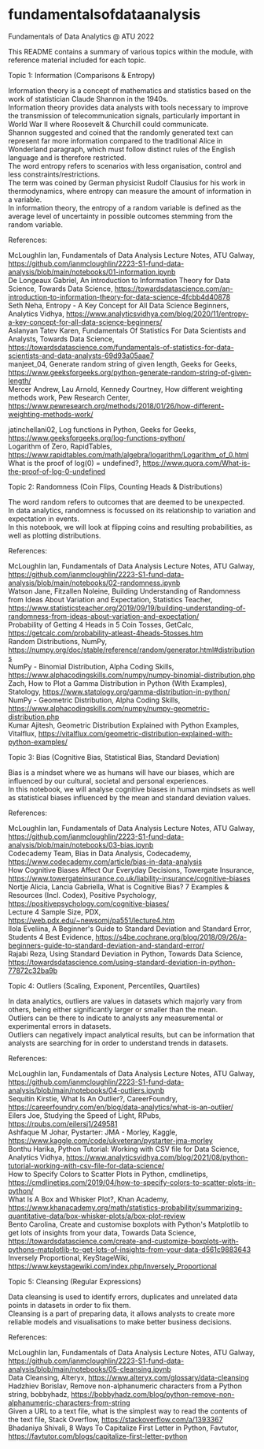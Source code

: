 # fundamentalsofdataanalysis
Fundamentals of Data Analytics @ ATU 2022

This README contains a summary of various topics within the module, with reference material included for each topic.

Topic 1: Information (Comparisons & Entropy)  

Information theory is a concept of mathematics and statistics based on the work of statistician Claude Shannon in the 1940s.  
Information theory provides data analysts with tools necessary to improve the transmission of telecommunication signals, particularly important in World War II where Roosevelt & Churchill could communicate.  
Shannon suggested and coined that the randomly generated text can represent far more information compared to the traditional Alice in Wonderland paragraph, which must follow distinct rules of the English language and is therefore restricted.    
The word entropy refers to scenarios with less organisation, control and less constraints/restrictions.  
The term was coined by German physicist Rudolf Clausius for his work in thermodynamics, where entropy can measure the amount of information in a variable.  
In information theory, the entropy of a random variable is defined as the average level of uncertainty in possible outcomes stemming from the random variable.  

References:  

McLoughlin Ian, Fundamentals of Data Analysis Lecture Notes, ATU Galway, https://github.com/ianmcloughlin/2223-S1-fund-data-analysis/blob/main/notebooks/01-information.ipynb  
De Longeaux Gabriel, An introduction to Information Theory for Data Science, Towards Data Science, https://towardsdatascience.com/an-introduction-to-information-theory-for-data-science-4fcbb4d40878  
Seth Neha, Entropy - A Key Concept for All Data Science Beginners, Analytics Vidhya, https://www.analyticsvidhya.com/blog/2020/11/entropy-a-key-concept-for-all-data-science-beginners/  
Aslanyan Tatev Karen, Fundamentals Of Statistics For Data Scientists and Analysts, Towards Data Science, https://towardsdatascience.com/fundamentals-of-statistics-for-data-scientists-and-data-analysts-69d93a05aae7  
manjeet_04, Generate random string of given length, Geeks for Geeks, https://www.geeksforgeeks.org/python-generate-random-string-of-given-length/  
Mercer Andrew, Lau Arnold, Kennedy Courtney, How different weighting methods work, Pew Research Center, https://www.pewresearch.org/methods/2018/01/26/how-different-weighting-methods-work/  

jatinchellani02, Log functions in Python, Geeks for Geeks, https://www.geeksforgeeks.org/log-functions-python/  
Logarithm of Zero, RapidTables, https://www.rapidtables.com/math/algebra/logarithm/Logarithm_of_0.html  
What is the proof of log(0) = undefined?, https://www.quora.com/What-is-the-proof-of-log-0-undefined  

Topic 2: Randomness (Coin Flips, Counting Heads & Distributions)  

The word random refers to outcomes that are deemed to be unexpected.  
In data analytics, randomness is focussed on its relationship to variation and expectation in events.  
In this notebook, we will look at flipping coins and resulting probabilities, as well as plotting distributions.  

References:  

McLoughlin Ian, Fundamentals of Data Analysis Lecture Notes, ATU Galway, https://github.com/ianmcloughlin/2223-S1-fund-data-analysis/blob/main/notebooks/02-randomness.ipynb  
Watson Jane, Fitzallen Noleine, Building Understanding of Randomness from Ideas About Variation and Expectation, Statistics Teacher, https://www.statisticsteacher.org/2019/09/19/building-understanding-of-randomness-from-ideas-about-variation-and-expectation/  
Probability of Getting 4 Heads in 5 Coin Tosses, GetCalc, https://getcalc.com/probability-atleast-4heads-5tosses.htm  
Random Distributions, NumPy, https://numpy.org/doc/stable/reference/random/generator.html#distributions  
NumPy - Binomial Distribution, Alpha Coding Skills, https://www.alphacodingskills.com/numpy/numpy-binomial-distribution.php  
Zach, How to Plot a Gamma Distribution in Python (With Examples), Statology, https://www.statology.org/gamma-distribution-in-python/  
NumPy - Geometric Distribution, Alpha Coding Skills, https://www.alphacodingskills.com/numpy/numpy-geometric-distribution.php  
Kumar Ajitesh, Geometric Distribution Explained with Python Examples, Vitalflux, https://vitalflux.com/geometric-distribution-explained-with-python-examples/  

Topic 3: Bias (Cognitive Bias, Statistical Bias, Standard Deviation)  

Bias is a mindset where we as humans will have our biases, which are influenced by our cultural, societal and personal experiences.  
In this notebook, we will analyse cognitive biases in human mindsets as well as statistical biases influenced by the mean and standard deviation values.  

References:  

McLoughlin Ian, Fundamentals of Data Analysis Lecture Notes, ATU Galway, https://github.com/ianmcloughlin/2223-S1-fund-data-analysis/blob/main/notebooks/03-bias.ipynb  
Codecademy Team, Bias in Data Analysis, Codecademy, https://www.codecademy.com/article/bias-in-data-analysis  
How Cognitive Biases Affect Our Everyday Decisions, Towergate Insurance, https://www.towergateinsurance.co.uk/liability-insurance/cognitive-biases  
Nortje Alicia, Lancia Gabriella, What is Cognitive Bias? 7 Examples & Resources (Incl. Codex), Positive Psychology, https://positivepsychology.com/cognitive-biases/  
Lecture 4 Sample Size, PDX, https://web.pdx.edu/~newsomj/pa551/lecture4.htm  
Ilola Eveliina, A Beginner's Guide to Standard Deviation and Standard Error, Students 4 Best Evidence, https://s4be.cochrane.org/blog/2018/09/26/a-beginners-guide-to-standard-deviation-and-standard-error/  
Rajabi Reza, Using Standard Deviation in Python, Towards Data Science, https://towardsdatascience.com/using-standard-deviation-in-python-77872c32ba9b  

Topic 4: Outliers (Scaling, Exponent, Percentiles, Quartiles)  

In data analytics, outliers are values in datasets which majorly vary from others, being either significantly larger or smaller than the mean.  
Outliers can be there to indicate to analysts any measuremental or experimental errors in datasets.  
Outliers can negatively impact analytical results, but can be information that analysts are searching for in order to understand trends in datasets.  

References:  

McLoughlin Ian, Fundamentals of Data Analysis Lecture Notes, ATU Galway, https://github.com/ianmcloughlin/2223-S1-fund-data-analysis/blob/main/notebooks/04-outliers.ipynb  
Sequitin Kirstie, What Is An Outlier?, CareerFoundry, https://careerfoundry.com/en/blog/data-analytics/what-is-an-outlier/  
Eilers Joe, Studying the Speed of Light, RPubs, https://rpubs.com/eilersj1/249581  
Ashfaque M Johar, Pystarter: JMA - Morley, Kaggle, https://www.kaggle.com/code/ukveteran/pystarter-jma-morley  
Bonthu Harika, Python Tutorial: Working with CSV file for Data Science, Analytics Vidhya, https://www.analyticsvidhya.com/blog/2021/08/python-tutorial-working-with-csv-file-for-data-science/  
How to Specify Colors to Scatter Plots in Python, cmdlinetips, https://cmdlinetips.com/2019/04/how-to-specify-colors-to-scatter-plots-in-python/  
What Is A Box and Whisker Plot?, Khan Academy, https://www.khanacademy.org/math/statistics-probability/summarizing-quantitative-data/box-whisker-plots/a/box-plot-review  
Bento Carolina, Create and customise boxplots with Python's Matplotlib to get lots of insights from your data, Towards Data Science, https://towardsdatascience.com/create-and-customize-boxplots-with-pythons-matplotlib-to-get-lots-of-insights-from-your-data-d561c9883643  
Inversely Proportional, KeyStageWiki, https://www.keystagewiki.com/index.php/Inversely_Proportional  

Topic 5: Cleansing (Regular Expressions)  

Data cleansing is used to identify errors, duplicates and unrelated data points in datasets in order to fix them.  
Cleansing is a part of preparing data, it allows analysts to create more reliable models and visualisations to make better business decisions.  

References:  

McLoughlin Ian, Fundamentals of Data Analysis Lecture Notes, ATU Galway, https://github.com/ianmcloughlin/2223-S1-fund-data-analysis/blob/main/notebooks/05-cleansing.ipynb  
Data Cleansing, Alteryx, https://www.alteryx.com/glossary/data-cleansing  
Hadzhiev Borislav, Remove non-alphanumeric characters from a Python string, bobbyhadz, https://bobbyhadz.com/blog/python-remove-non-alphanumeric-characters-from-string  
Given a URL to a text file, what is the simplest way to read the contents of the text file, Stack Overflow, https://stackoverflow.com/a/1393367  
Bhadaniya Shivali, 8 Ways To Capitalize First Letter in Python, Favtutor, https://favtutor.com/blogs/capitalize-first-letter-python